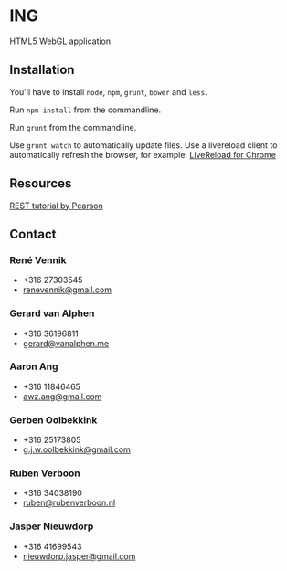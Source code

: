 ING
===

HTML5 WebGL application

Installation
------------

You'll have to install `node`, `npm`, `grunt`, `bower` and `less`.

Run `npm install` from the commandline.

Run `grunt` from the commandline.

Use `grunt watch` to automatically update files.
Use a livereload client to automatically refresh the browser, for example: [LiveReload for Chrome](https://chrome.google.com/webstore/detail/livereload/jnihajbhpnppcggbcgedagnkighmdlei?hl=en.)

Resources
------------
[REST tutorial by Pearson](http://www.restapitutorial.com/lessons/whatisrest.html)

Contact
--------

### René Vennik
* +316 27303545
* renevennik@gmail.com

### Gerard van Alphen
* +316 36196811
* gerard@vanalphen.me

### Aaron Ang
* +316 11846465
* awz.ang@gmail.com

### Gerben Oolbekkink
* +316 25173805
* g.j.w.oolbekkink@gmail.com

### Ruben Verboon
* +316 34038190
* ruben@rubenverboon.nl

### Jasper Nieuwdorp
* +316 41699543
* nieuwdorp.jasper@gmail.com
